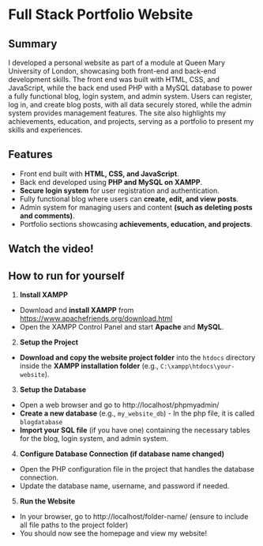 # Full Stack Portfolio Website

## Summary
I developed a personal website as part of a module at Queen Mary University of London, showcasing both front-end and back-end development skills. The front end was built with HTML, CSS, and JavaScript, while the back end used PHP with a MySQL database to power a fully functional blog, login system, and admin system. Users can register, log in, and create blog posts, with all data securely stored, while the admin system provides management features. The site also highlights my achievements, education, and projects, serving as a portfolio to present my skills and experiences.

## Features
- Front end built with **HTML, CSS, and JavaScript**.
- Back end developed using **PHP and MySQL on XAMPP**.
- **Secure login system** for user registration and authentication.
- Fully functional blog where users can **create, edit, and view posts**.
- Admin system for managing users and content **(such as deleting posts and comments)**.
- Portfolio sections showcasing **achievements, education, and projects**.

## Watch the video!

## How to run for yourself
1. **Install XAMPP**
  - Download and **install XAMPP** from https://www.apachefriends.org/download.html
  - Open the XAMPP Control Panel and start **Apache** and **MySQL**.

2. **Setup the Project**
  - **Download and copy the website project folder** into the `htdocs` directory inside the **XAMPP installation folder** (e.g., `C:\xampp\htdocs\your-website`).

3. **Setup the Database**
  - Open a web browser and go to http://localhost/phpmyadmin/
  - **Create a new database** (e.g., `my_website_db`) - In the php file, it is called `blogdatabase`
  - **Import your SQL file** (if you have one) containing the necessary tables for the blog, login system, and admin system.

4. **Configure Database Connection (if database name changed)**
  - Open the PHP configuration file in the project that handles the database connection.
  - Update the database name, username, and password if needed.

5. **Run the Website**
  - In your browser, go to http://localhost/folder-name/ (ensure to include all file paths to the project folder)
  - You should now see the homepage and view my website!
